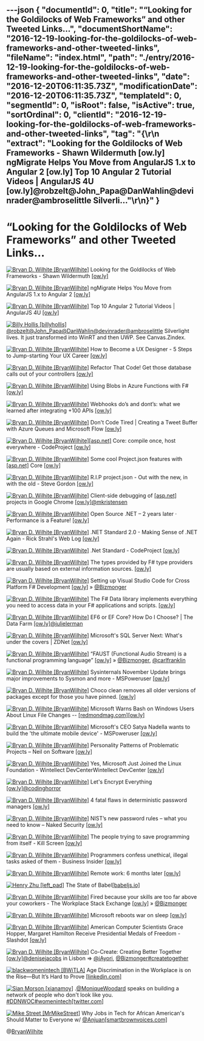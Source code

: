 ---json
{
  "documentId": 0,
  "title": "“Looking for the Goldilocks of Web Frameworks” and other Tweeted Links…",
  "documentShortName": "2016-12-19-looking-for-the-goldilocks-of-web-frameworks-and-other-tweeted-links",
  "fileName": "index.html",
  "path": "./entry/2016-12-19-looking-for-the-goldilocks-of-web-frameworks-and-other-tweeted-links",
  "date": "2016-12-20T06:11:35.73Z",
  "modificationDate": "2016-12-20T06:11:35.73Z",
  "templateId": 0,
  "segmentId": 0,
  "isRoot": false,
  "isActive": true,
  "sortOrdinal": 0,
  "clientId": "2016-12-19-looking-for-the-goldilocks-of-web-frameworks-and-other-tweeted-links",
  "tag": "{\r\n  \"extract\": \"Looking for the Goldilocks of Web Frameworks - Shawn Wildermuth [ow.ly] ngMigrate Helps You Move from AngularJS 1.x to Angular 2 [ow.ly] Top 10 Angular 2 Tutorial Videos | AngularJS 4U [ow.ly]@robzelt@John_Papa@DanWahlin@devinrader@ambroselittle Silverli...\"\r\n}"
}
---

# “Looking for the Goldilocks of Web Frameworks” and other Tweeted Links…

[<img alt="Bryan D. Wilhite [BryanWilhite]" src="https://songhay.blob.core.windows.net/shared-social-twitter/BryanWilhite.jpeg">](http://t.co/UNdqV0Z1zz "Bryan D. Wilhite [BryanWilhite]") Looking for the Goldilocks of Web Frameworks - Shawn Wildermuth [[ow.ly]](http://wildermuth.com/2016/11/21/Looking-for-the-Goldilocks-of-Web-Frameworks)

[<img alt="Bryan D. Wilhite [BryanWilhite]" src="https://songhay.blob.core.windows.net/shared-social-twitter/BryanWilhite.jpeg">](http://t.co/UNdqV0Z1zz "Bryan D. Wilhite [BryanWilhite]") ngMigrate Helps You Move from AngularJS 1.x to Angular 2 [[ow.ly]](https://www.telerik.com/blogs/ngmigrate-helps-you-move-from-angularjs-1-to-angular-2)

[<img alt="Bryan D. Wilhite [BryanWilhite]" src="https://songhay.blob.core.windows.net/shared-social-twitter/BryanWilhite.jpeg">](http://t.co/UNdqV0Z1zz "Bryan D. Wilhite [BryanWilhite]") Top 10 Angular 2 Tutorial Videos | AngularJS 4U [[ow.ly]](http://www.angularjs4u.com/angularjs2/top-10-angular-2-tutorial-videos/)

[<img alt="Billy Hollis [billyhollis]" src="https://songhay.blob.core.windows.net/shared-social-twitter/billyhollis.jpeg">](http://t.co/5lDLIXYDXi "Billy Hollis [billyhollis]")[@robzelt](http://twitter.com/robzelt)[@John_Papa](http://twitter.com/John_Papa)[@DanWahlin](http://twitter.com/DanWahlin)[@devinrader](http://twitter.com/devinrader)[@ambroselittle](http://twitter.com/ambroselittle) Silverlight lives. It just transformed into WinRT and then UWP. See Canvas.Zindex.

[<img alt="Bryan D. Wilhite [BryanWilhite]" src="https://songhay.blob.core.windows.net/shared-social-twitter/BryanWilhite.jpeg">](http://t.co/UNdqV0Z1zz "Bryan D. Wilhite [BryanWilhite]") How to Become a UX Designer - 5 Steps to Jump-starting Your UX Career [[ow.ly]](https://www.kylejlarson.com/blog/how-to-become-a-ux-designer/)

[<img alt="Bryan D. Wilhite [BryanWilhite]" src="https://songhay.blob.core.windows.net/shared-social-twitter/BryanWilhite.jpeg">](http://t.co/UNdqV0Z1zz "Bryan D. Wilhite [BryanWilhite]") Refactor That Code! Get those database calls out of your controllers [[ow.ly]](http://ow.ly/DXwt306qGuw)

[<img alt="Bryan D. Wilhite [BryanWilhite]" src="https://songhay.blob.core.windows.net/shared-social-twitter/BryanWilhite.jpeg">](http://t.co/UNdqV0Z1zz "Bryan D. Wilhite [BryanWilhite]") Using Blobs in Azure Functions with F# [[ow.ly]](https://markheath.net/post/using-blobs-in-azure-functions-with-fsharp)

[<img alt="Bryan D. Wilhite [BryanWilhite]" src="https://songhay.blob.core.windows.net/shared-social-twitter/BryanWilhite.jpeg">](http://t.co/UNdqV0Z1zz "Bryan D. Wilhite [BryanWilhite]") Webhooks do’s and dont’s: what we learned after integrating +100 APIs [[ow.ly]](https://restful.io/webhooks-dos-and-dont-s-what-we-learned-after-integrating-100-apis-d567405a3671?gi=765d71eb16e9#.pj9q37lta)

[<img alt="Bryan D. Wilhite [BryanWilhite]" src="https://songhay.blob.core.windows.net/shared-social-twitter/BryanWilhite.jpeg">](http://t.co/UNdqV0Z1zz "Bryan D. Wilhite [BryanWilhite]") Don't Code Tired | Creating a Tweet Buffer with Azure Queues and Microsoft Flow [[ow.ly]](http://dontcodetired.com/blog/post/Creating-a-Tweet-Buffer-with-Azure-Queues-and-Microsoft-Flow)

[<img alt="Bryan D. Wilhite [BryanWilhite]" src="https://songhay.blob.core.windows.net/shared-social-twitter/BryanWilhite.jpeg">](http://t.co/UNdqV0Z1zz "Bryan D. Wilhite [BryanWilhite]")[[asp.net]](http://ASP.NET) Core: compile once, host everywhere - CodeProject [[ow.ly]](https://www.codeproject.com/Articles/1117251/ASP-NET-Core-compile-once-host-everywhere)

[<img alt="Bryan D. Wilhite [BryanWilhite]" src="https://songhay.blob.core.windows.net/shared-social-twitter/BryanWilhite.jpeg">](http://t.co/UNdqV0Z1zz "Bryan D. Wilhite [BryanWilhite]") Some cool Project.json features with [[asp.net]](http://ASP.NET) Core [[ow.ly]](https://www.talkingdotnet.com/cool-project-json-features-with-asp-net-core/)

[<img alt="Bryan D. Wilhite [BryanWilhite]" src="https://songhay.blob.core.windows.net/shared-social-twitter/BryanWilhite.jpeg">](http://t.co/UNdqV0Z1zz "Bryan D. Wilhite [BryanWilhite]") R.I.P project.json - Out with the new, in with the old - Steve Gordon [[ow.ly]](https://www.stevejgordon.co.uk/project-json-replaced-by-csproj)

[<img alt="Bryan D. Wilhite [BryanWilhite]" src="https://songhay.blob.core.windows.net/shared-social-twitter/BryanWilhite.jpeg">](http://t.co/UNdqV0Z1zz "Bryan D. Wilhite [BryanWilhite]") Client-side debugging of [[asp.net]](http://ASP.NET) projects in Google Chrome [[ow.ly]](https://devblogs.microsoft.com/aspnet/client-side-debugging-of-asp-net-projects-in-google-chrome/)[@mkristensen](http://twitter.com/mkristensen)

[<img alt="Bryan D. Wilhite [BryanWilhite]" src="https://songhay.blob.core.windows.net/shared-social-twitter/BryanWilhite.jpeg">](http://t.co/UNdqV0Z1zz "Bryan D. Wilhite [BryanWilhite]") Open Source .NET – 2 years later · Performance is a Feature! [[ow.ly]](https://mattwarren.org/2016/11/23/open-source-net-2-years-later/)

[<img alt="Bryan D. Wilhite [BryanWilhite]" src="https://songhay.blob.core.windows.net/shared-social-twitter/BryanWilhite.jpeg">](http://t.co/UNdqV0Z1zz "Bryan D. Wilhite [BryanWilhite]") .NET Standard 2.0 - Making Sense of .NET Again - Rick Strahl's Web Log [[ow.ly]](https://weblog.west-wind.com/posts/2016/Nov/23/NET-Standard-20-Making-Sense-of-NET-Again)

[<img alt="Bryan D. Wilhite [BryanWilhite]" src="https://songhay.blob.core.windows.net/shared-social-twitter/BryanWilhite.jpeg">](http://t.co/UNdqV0Z1zz "Bryan D. Wilhite [BryanWilhite]") .Net Standard - CodeProject [[ow.ly]](https://www.codeproject.com/Articles/1156627/Net-Standard)

[<img alt="Bryan D. Wilhite [BryanWilhite]" src="https://songhay.blob.core.windows.net/shared-social-twitter/BryanWilhite.jpeg">](http://t.co/UNdqV0Z1zz "Bryan D. Wilhite [BryanWilhite]") The types provided by F# type providers are usually based on external information sources. [[ow.ly]](https://docs.microsoft.com/en-us/dotnet/fsharp/tutorials/type-providers/index)

[<img alt="Bryan D. Wilhite [BryanWilhite]" src="https://songhay.blob.core.windows.net/shared-social-twitter/BryanWilhite.jpeg">](http://t.co/UNdqV0Z1zz "Bryan D. Wilhite [BryanWilhite]") Setting up Visual Studio Code for Cross Platform F# Development [[ow.ly]](http://jeremykruer.com/setting-up-visual-studio-code-for-cross-platform-f-development/) » [@Bizmonger](http://twitter.com/Bizmonger)

[<img alt="Bryan D. Wilhite [BryanWilhite]" src="https://songhay.blob.core.windows.net/shared-social-twitter/BryanWilhite.jpeg">](http://t.co/UNdqV0Z1zz "Bryan D. Wilhite [BryanWilhite]") The F# Data library implements everything you need to access data in your F# applications and scripts. [[ow.ly]](http://fsharp.github.io/FSharp.Data/)

[<img alt="Bryan D. Wilhite [BryanWilhite]" src="https://songhay.blob.core.windows.net/shared-social-twitter/BryanWilhite.jpeg">](http://t.co/UNdqV0Z1zz "Bryan D. Wilhite [BryanWilhite]") EF6 or EF Core? How Do I Choose? | The Data Farm [[ow.ly]](http://thedatafarm.com/data-access/ef6-or-ef-core-how-do-i-choose/)[@julielerman](http://twitter.com/julielerman)

[<img alt="Bryan D. Wilhite [BryanWilhite]" src="https://songhay.blob.core.windows.net/shared-social-twitter/BryanWilhite.jpeg">](http://t.co/UNdqV0Z1zz "Bryan D. Wilhite [BryanWilhite]") Microsoft's SQL Server Next: What's under the covers | ZDNet [[ow.ly]](https://www.zdnet.com:443/article/microsofts-sql-server-next-whats-under-the-covers/#ftag=RSSbaffb68)

[<img alt="Bryan D. Wilhite [BryanWilhite]" src="https://songhay.blob.core.windows.net/shared-social-twitter/BryanWilhite.jpeg">](http://t.co/UNdqV0Z1zz "Bryan D. Wilhite [BryanWilhite]") “FAUST (Functional Audio Stream) is a functional programming language” [[ow.ly]](https://github.com/grame-cncm/faust) » [@Bizmonger](http://twitter.com/Bizmonger), [@carlfranklin](http://twitter.com/carlfranklin)

[<img alt="Bryan D. Wilhite [BryanWilhite]" src="https://songhay.blob.core.windows.net/shared-social-twitter/BryanWilhite.jpeg">](http://t.co/UNdqV0Z1zz "Bryan D. Wilhite [BryanWilhite]") Sysinternals November Update brings major improvements to Sysmon and more - MSPoweruser [[ow.ly]](https://mspoweruser.com/sysinternals-november-update-brings-major-improvements-sysmon/)

[<img alt="Bryan D. Wilhite [BryanWilhite]" src="https://songhay.blob.core.windows.net/shared-social-twitter/BryanWilhite.jpeg">](http://t.co/UNdqV0Z1zz "Bryan D. Wilhite [BryanWilhite]") Choco clean removes all older versions of packages except for those you have pinned. [[ow.ly]](https://github.com/chocolatey-archive/chocolatey/issues/259)

[<img alt="Bryan D. Wilhite [BryanWilhite]" src="https://songhay.blob.core.windows.net/shared-social-twitter/BryanWilhite.jpeg">](http://t.co/UNdqV0Z1zz "Bryan D. Wilhite [BryanWilhite]") Microsoft Warns Bash on Windows Users About Linux File Changes -- [[redmondmag.com]](http://Redmondmag.com)[[ow.ly]](https://redmondmag.com/articles/2016/11/18/microsoft-warns-bash-on-windows.aspx)

[<img alt="Bryan D. Wilhite [BryanWilhite]" src="https://songhay.blob.core.windows.net/shared-social-twitter/BryanWilhite.jpeg">](http://t.co/UNdqV0Z1zz "Bryan D. Wilhite [BryanWilhite]") Microsoft's CEO Satya Nadella wants to build the 'the ultimate mobile device' - MSPoweruser [[ow.ly]](https://mspoweruser.com/microsofts-ceo-satya-nadella-wants-build-ultimate-mobile-device/)

[<img alt="Bryan D. Wilhite [BryanWilhite]" src="https://songhay.blob.core.windows.net/shared-social-twitter/BryanWilhite.jpeg">](http://t.co/UNdqV0Z1zz "Bryan D. Wilhite [BryanWilhite]") Personality Patterns of Problematic Projects – Neil on Software [[ow.ly]](https://neilonsoftware.com/difficult-people-on-software-projects/)

[<img alt="Bryan D. Wilhite [BryanWilhite]" src="https://songhay.blob.core.windows.net/shared-social-twitter/BryanWilhite.jpeg">](http://t.co/UNdqV0Z1zz "Bryan D. Wilhite [BryanWilhite]") Yes, Microsoft Just Joined the Linux Foundation - Wintellect DevCenterWintellect DevCenter [[ow.ly]](https://www.wintellect.com/yes-microsoft-just-joined-linux-foundation/)

[<img alt="Bryan D. Wilhite [BryanWilhite]" src="https://songhay.blob.core.windows.net/shared-social-twitter/BryanWilhite.jpeg">](http://t.co/UNdqV0Z1zz "Bryan D. Wilhite [BryanWilhite]") Let's Encrypt Everything [[ow.ly]](https://blog.codinghorror.com/lets-encrypt-everything/)[@codinghorror](http://twitter.com/codinghorror)

[<img alt="Bryan D. Wilhite [BryanWilhite]" src="https://songhay.blob.core.windows.net/shared-social-twitter/BryanWilhite.jpeg">](http://t.co/UNdqV0Z1zz "Bryan D. Wilhite [BryanWilhite]") 4 fatal flaws in deterministic password managers [[ow.ly]](https://tonyarcieri.com/4-fatal-flaws-in-deterministic-password-managers)

[<img alt="Bryan D. Wilhite [BryanWilhite]" src="https://songhay.blob.core.windows.net/shared-social-twitter/BryanWilhite.jpeg">](http://t.co/UNdqV0Z1zz "Bryan D. Wilhite [BryanWilhite]") NIST’s new password rules – what you need to know – Naked Security [[ow.ly]](https://nakedsecurity.sophos.com/2016/08/18/nists-new-password-rules-what-you-need-to-know/)

[<img alt="Bryan D. Wilhite [BryanWilhite]" src="https://songhay.blob.core.windows.net/shared-social-twitter/BryanWilhite.jpeg">](http://t.co/UNdqV0Z1zz "Bryan D. Wilhite [BryanWilhite]") The people trying to save programming from itself - Kill Screen [[ow.ly]](https://killscreen.com/previously/articles/people-trying-save-programming/)

[<img alt="Bryan D. Wilhite [BryanWilhite]" src="https://songhay.blob.core.windows.net/shared-social-twitter/BryanWilhite.jpeg">](http://t.co/UNdqV0Z1zz "Bryan D. Wilhite [BryanWilhite]") Programmers confess unethical, illegal tasks asked of them - Business Insider [[ow.ly]](https://www.businessinsider.com/programmers-confess-unethical-illegal-tasks-asked-of-them-2016-11?r=UK&IR=T)

[<img alt="Bryan D. Wilhite [BryanWilhite]" src="https://songhay.blob.core.windows.net/shared-social-twitter/BryanWilhite.jpeg">](http://t.co/UNdqV0Z1zz "Bryan D. Wilhite [BryanWilhite]") Remote work: 6 months later [[ow.ly]](https://tailordev.fr/blog/2016/11/18/remote-work-6-months-later/)

[<img alt="Henry Zhu [left_pad]" src="https://songhay.blob.core.windows.net/shared-social-twitter/left_pad.jpeg">](https://t.co/enXQ6ysUin "Henry Zhu [left_pad]") The State of Babel[[babeljs.io]](https://babeljs.io/blog/2016/12/07/the-state-of-babel)

[<img alt="Bryan D. Wilhite [BryanWilhite]" src="https://songhay.blob.core.windows.net/shared-social-twitter/BryanWilhite.jpeg">](http://t.co/UNdqV0Z1zz "Bryan D. Wilhite [BryanWilhite]") Fired because your skills are too far above your coworkers - The Workplace Stack Exchange [[ow.ly]](https://workplace.stackexchange.com/questions/79992/fired-because-your-skills-are-too-far-above-your-coworkers) » [@Bizmonger](http://twitter.com/Bizmonger)

[<img alt="Bryan D. Wilhite [BryanWilhite]" src="https://songhay.blob.core.windows.net/shared-social-twitter/BryanWilhite.jpeg">](http://t.co/UNdqV0Z1zz "Bryan D. Wilhite [BryanWilhite]") Microsoft reboots war on sleep [[ow.ly]](https://m.signalvnoise.com:443/microsoft-reboots-war-on-sleep/#.8ug5ovh89)

[<img alt="Bryan D. Wilhite [BryanWilhite]" src="https://songhay.blob.core.windows.net/shared-social-twitter/BryanWilhite.jpeg">](http://t.co/UNdqV0Z1zz "Bryan D. Wilhite [BryanWilhite]") American Computer Scientists Grace Hopper, Margaret Hamilton Receive Presidential Medals of Freedom - Slashdot [[ow.ly]](https://developers.slashdot.org/story/16/11/23/0457211/american-computer-scientists-grace-hopper-margaret-hamilton-receive-presidential-medals-of-freedom?utm_source=feedly1.0mainlinkanon&utm_medium=feed)

[<img alt="Bryan D. Wilhite [BryanWilhite]" src="https://songhay.blob.core.windows.net/shared-social-twitter/BryanWilhite.jpeg">](http://t.co/UNdqV0Z1zz "Bryan D. Wilhite [BryanWilhite]") Co-Create: Creating Better Together [[ow.ly]](https://www.youtube.com/watch?v=PBdtXCDdJqk)[@denisejacobs](http://twitter.com/denisejacobs) in Lisbon => [@iAyori](http://twitter.com/iAyori), [@Bizmonger](http://twitter.com/Bizmonger)[#createtogether](http://twitter.com/search?q=%23createtogether)

[<img alt="blackwomenintech [BWiTLA]" src="https://songhay.blob.core.windows.net/shared-social-twitter/BWiTLA.jpeg">](https://t.co/Z1JeN5MH6T "blackwomenintech [BWiTLA]") Age Discrimination in the Workplace is on the Rise—But It’s Hard to Prove [[linkedin.com]](https://www.linkedin.com/pulse/age-discrimination-workplace-risebut-its-hard-prove-john-mcdermott)

[<img alt="Sian Morson [xianamoy]" src="https://songhay.blob.core.windows.net/shared-social-twitter/xianamoy.jpg">](https://t.co/kptZSKAnC3 "Sian Morson [xianamoy]") .[@MoniqueWoodard](http://twitter.com/MoniqueWoodard) speaks on building a network of people who don't look like you. [#DDNWOC](http://twitter.com/search?q=%23DDNWOC)[#womenintech](http://twitter.com/search?q=%23womenintech)[[twitter.com]](https://twitter.com/xianamoy/status/806611107435581440/photo/1)

[<img alt="Mike Street [MrMikeStreet]" src="https://songhay.blob.core.windows.net/shared-social-twitter/MrMikeStreet.jpg">](http://t.co/hvRhabQ8LD "Mike Street [MrMikeStreet]") Why Jobs in Tech for African American's Should Matter to Everyone w/ [@Anjuan](http://twitter.com/Anjuan)[[smartbrownvoices.com]](http://smartbrownvoices.com/podcast/jobs-tech-african-american-matter-everyone-w-anjuan/?utm_source=ReviveOldPost&utm_medium=social&utm_campaign=ReviveOldPost)

@[BryanWilhite](https://twitter.com/BryanWilhite)
